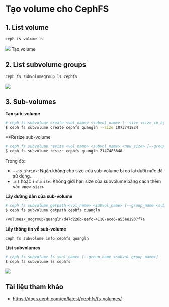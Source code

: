 # Tạo volume cho CephFS
## 1. List volume
```sh
ceph fs volume ls
```
<img src=https://i.imgur.com/l20fh2r.png>
Tạo volume

## 2. List subvolume groups
```sh
ceph fs subvolumegroup ls cephfs
```
<img src=https://i.imgur.com/k8ZnjFS.png>

## 3. Sub-volumes
**Tạo sub-volume**
```sh
# ceph fs subvolume create <vol_name> <subvol_name> [--size <size_in_bytes>] [--group_name <subvol_group_name>] [--pool_layout <data_pool_name>] [--uid <uid>] [--gid <gid>] [--mode <octal_mode>] [--namespace-isolated]
$ ceph fs subvolume create cephfs quangln --size 1073741824
```
**Resize sub-volume
```sh
# ceph fs subvolume resize <vol_name> <subvol_name> <new_size> [--group_name <subvol_group_name>] [--no_shrink]
$ ceph fs subvolume resize cephfs quangln 2147483648
```
Trong đó:
- `--no_shrink`: Ngăn không cho size của sub-volume bị co lại dưới mức đã sử dụng.
- `inf` hoặc `infinite`: Không giới hạn size của subvolume bằng cách thêm vào `<new_size>`

**Lấy đường dẫn của sub-volume**
```sh
# ceph fs subvolume getpath <vol_name> <subvol_name> [--group_name <subvol_group_name>]
$ ceph fs subvolume getpath cephfs quangln

/volumes/_nogroup/quangln/d47d228b-eefc-4118-ace6-a53ae1937f7a
```
**Lấy thông tin về sub-volume**
```sh
ceph fs subvolume info cephfs quangln
```
**List subvolumes**
```sh
# ceph fs subvolume ls <vol_name> [--group_name <subvol_group_name>]
$ ceph fs subvolume ls cephfs
```
<img src=https://i.imgur.com/Od4t5E8.png>

## Tài liệu tham khảo
- https://docs.ceph.com/en/latest/cephfs/fs-volumes/
